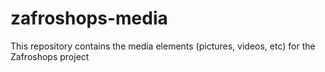 # zafroshops-media
This repository contains the media elements (pictures, videos, etc) for the Zafroshops project

